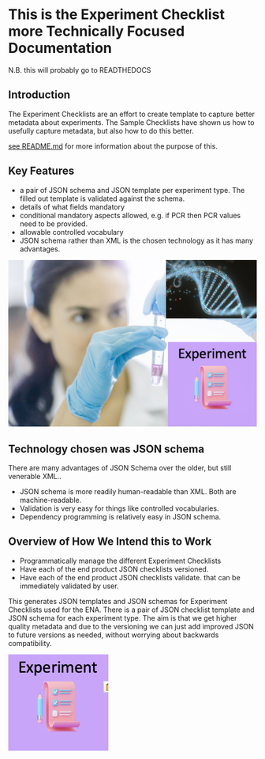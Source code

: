 # This is the Experiment Checklist more Technically Focused Documentation


N.B. this will probably go to READTHEDOCS

## Introduction
The Experiment Checklists are an effort to create template to capture 
better metadata about experiments. The Sample Checklists have shown us how to usefully 
capture metadata, but also how to do this better.

[see README.md](../README.md) for more information about the purpose of this.

## Key Features
* a pair of JSON schema and JSON template per experiment type. The filled out template is validated against the schema. 
* details of what fields mandatory 
* conditional mandatory aspects allowed, e.g. if PCR then PCR values need to be provided.
* allowable controlled vocabulary 
* JSON schema rather than XML is the chosen technology as it has many advantages.

![](ExptChecklistpng.png)

## Technology chosen was JSON schema
There are many advantages of JSON Schema over the older, but still venerable XML..
* JSON schema is more readily human-readable than XML. Both are machine-readable.
* Validation is very easy for things like controlled vocabularies.
* Dependency programming is relatively easy in JSON schema.

## Overview of How We Intend this to Work

* Programmatically manage the different Experiment Checklists
* Have each of the end product JSON checklists versioned.
* Have each of the end product JSON checklists validate. that can be immediately 
validated by user.

This generates JSON templates and JSON schemas for Experiment Checklists used for the ENA. There is a pair of JSON checklist template and JSON schema for each experiment type.
The aim is that we get higher quality metadata and due to the versioning we can just 
add improved JSON to future versions as needed, without worrying about backwards compatibility. 

![](ExperimentChecklistSimple.png)
